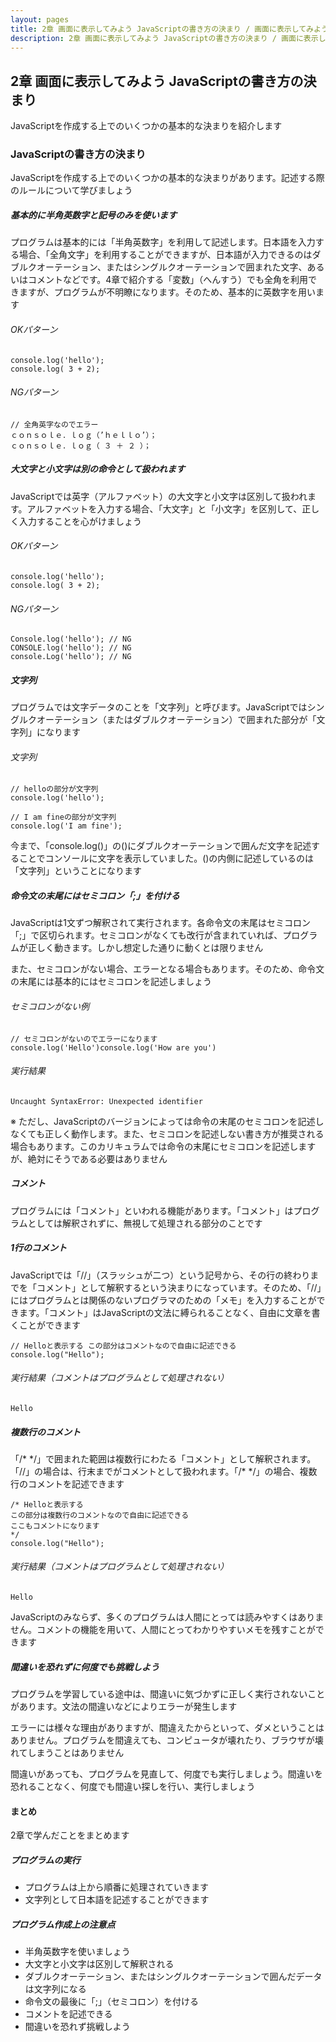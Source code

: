 ```yaml
---
layout: pages
title: 2章 画面に表示してみよう JavaScriptの書き方の決まり / 画面に表示してみよう / JavaScriptレベル1
description: 2章 画面に表示してみよう JavaScriptの書き方の決まり / 画面に表示してみよう / JavaScriptレベル1
---
```


## 2章 画面に表示してみよう JavaScriptの書き方の決まり

<div class="em2-outline">
JavaScriptを作成する上でのいくつかの基本的な決まりを紹介します
</div>

### JavaScriptの書き方の決まり

JavaScriptを作成する上でのいくつかの基本的な決まりがあります。記述する際のルールについて学びましょう

##### 基本的に半角英数字と記号のみを使います

プログラムは基本的には「半角英数字」を利用して記述します。日本語を入力する場合、「全角文字」を利用することができますが、日本語が入力できるのはダブルクオーテーション、またはシングルクオーテーションで囲まれた文字、あるいはコメントなどです。4章で紹介する「変数」（へんすう）でも全角を利用できますが、プログラムが不明瞭になります。そのため、基本的に英数字を用います

###### OKパターン

```javascript:
console.log('hello');
console.log( 3 + 2);
```

###### NGパターン

```javascript:
// 全角英字なのでエラー
ｃｏｎｓｏｌｅ．ｌｏｇ（’ｈｅｌｌｏ’）；
ｃｏｎｓｏｌｅ．ｌｏｇ（ ３ ＋ ２ ）；
```

##### 大文字と小文字は別の命令として扱われます

JavaScriptでは英字（アルファベット）の大文字と小文字は区別して扱われます。アルファベットを入力する場合、「大文字」と「小文字」を区別して、正しく入力することを心がけましょう

###### OKパターン

```javascript:
console.log('hello');
console.log( 3 + 2);
```

###### NGパターン

```javascript:
Console.log('hello'); // NG
CONSOLE.log('hello'); // NG
console.Log('hello'); // NG
```

##### 文字列

プログラムでは文字データのことを「文字列」と呼びます。JavaScriptではシングルクオーテーション（またはダブルクオーテーション）で囲まれた部分が「文字列」になります

###### 文字列

```javascript:
// helloの部分が文字列
console.log('hello');

// I am fineの部分が文字列
console.log('I am fine');
```

今まで、「console.log()」の()にダブルクオーテーションで囲んだ文字を記述することでコンソールに文字を表示していました。()の内側に記述しているのは「文字列」ということになります

##### 命令文の末尾にはセミコロン「;」を付ける

JavaScriptは1文ずつ解釈されて実行されます。各命令文の末尾はセミコロン「;」で区切られます。セミコロンがなくても改行が含まれていれば、プログラムが正しく動きます。しかし想定した通りに動くとは限りません

また、セミコロンがない場合、エラーとなる場合もあります。そのため、命令文の末尾には基本的にはセミコロンを記述しましょう

###### セミコロンがない例

```javascript:
// セミコロンがないのでエラーになります
console.log('Hello')console.log('How are you')
```

###### 実行結果
```javascript:nofile
Uncaught SyntaxError: Unexpected identifier
```

<div class="em1">
※ ただし、JavaScriptのバージョンによっては命令の末尾のセミコロンを記述しなくても正しく動作します。また、セミコロンを記述しない書き方が推奨される場合もあります。このカリキュラムでは命令の末尾にセミコロンを記述しますが、絶対にそうである必要はありません
</div>

##### コメント

プログラムには「コメント」といわれる機能があります。「コメント」はプログラムとしては解釈されずに、無視して処理される部分のことです

##### 1行のコメント
JavaScriptでは「//」（スラッシュが二つ）という記号から、その行の終わりまでを「コメント」として解釈するという決まりになっています。そのため、「//」にはプログラムとは関係のないプログラマのための「メモ」を入力することができます。「コメント」はJavaScriptの文法に縛られることなく、自由に文章を書くことができます

```javascript:
// Helloと表示する この部分はコメントなので自由に記述できる
console.log("Hello");
```

###### 実行結果（コメントはプログラムとして処理されない）
```javascript:
Hello
```

##### 複数行のコメント
「/\* \*/」で囲まれた範囲は複数行にわたる「コメント」として解釈されます。「//」の場合は、行末までがコメントとして扱われます。「/\* \*/」の場合、複数行のコメントを記述できます

```javascript:
/* Helloと表示する
この部分は複数行のコメントなので自由に記述できる
ここもコメントになります
*/
console.log("Hello");
```

###### 実行結果（コメントはプログラムとして処理されない）

```
Hello
```
<div class="em1">
JavaScriptのみならず、多くのプログラムは人間にとっては読みやすくはありません。コメントの機能を用いて、人間にとってわかりやすいメモを残すことができます
</div>

##### 間違いを恐れずに何度でも挑戦しよう

プログラムを学習している途中は、間違いに気づかずに正しく実行されないことがあります。文法の間違いなどによりエラーが発生します

エラーには様々な理由がありますが、間違えたからといって、ダメということはありません。プログラムを間違えても、コンピュータが壊れたり、ブラウザが壊れてしまうことはありません

間違いがあっても、プログラムを見直して、何度でも実行しましょう。間違いを恐れることなく、何度でも間違い探しを行い、実行しましょう

#### まとめ

2章で学んだことをまとめます

##### プログラムの実行

*   プログラムは上から順番に処理されていきます
*   文字列として日本語を記述することができます

##### プログラム作成上の注意点

*   半角英数字を使いましょう
*   大文字と小文字は区別して解釈される
*   ダブルクオーテーション、またはシングルクオーテーションで囲んだデータは文字列になる
*   命令文の最後に「;」（セミコロン）を付ける
*   コメントを記述できる
*   間違いを恐れず挑戦しよう



